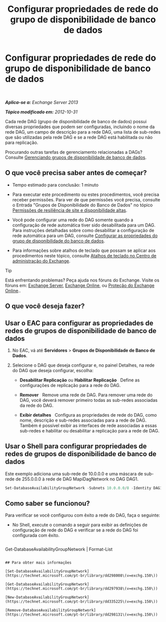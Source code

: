 ﻿---
title: 'Configurar propriedades de rede do grupo de disponibilidade de banco de dados'
TOCTitle: Configurar propriedades de rede do grupo de disponibilidade de banco de dados
ms:assetid: 41197639-988f-476c-9788-51d5191a7dce
ms:mtpsurl: https://technet.microsoft.com/pt-br/library/Dd297927(v=EXCHG.150)
ms:contentKeyID: 50485435
ms.date: 05/22/2018
mtps_version: v=EXCHG.150
ms.translationtype: MT
---

# Configurar propriedades de rede do grupo de disponibilidade de banco de dados

 

_**Aplica-se a:** Exchange Server 2013_

_**Tópico modificado em:** 2012-10-31_

Cada rede DAG (grupo de disponibilidade de banco de dados) possui diversas propriedades que podem ser configuradas, incluindo o nome da rede DAG, um campo de descrição para a rede DAG, uma lista de sub-redes que são utilizadas pela rede DAG e se a rede DAG está habilitada ou não para replicação.

Procurando outras tarefas de gerenciamento relacionadas a DAGs? Consulte [Gerenciando grupos de disponibilidade de banco de dados](managing-database-availability-groups-exchange-2013-help.md).

## O que você precisa saber antes de começar?

  - Tempo estimado para conclusão: 1 minuto

  - Para executar este procedimento ou estes procedimentos, você precisa receber permissões. Para ver de que permissões você precisa, consulte o Entrada "Grupos de Disponibilidade do Banco de Dados" no tópico [Permissões de resiliência de site e disponibilidade altas](high-availability-and-site-resilience-permissions-exchange-2013-help.md).

  - Você pode configurar uma rede do DAG somente quando a configuração de rede automática tiver sido desabilitada para um DAG. Para instruções detalhadas sobre como desabilitar a configuração de rede automática para um DAG, consulte [Configurar as propriedades do grupo de disponibilidade do banco de dados](configure-database-availability-group-properties-exchange-2013-help.md).

  - Para informações sobre atalhos de teclado que possam se aplicar aos procedimentos neste tópico, consulte [Atalhos de teclado no Centro de administração do Exchange](keyboard-shortcuts-in-the-exchange-admin-center-exchange-online-protection-help.md).


> [!TIP]
> Está enfrentando problemas? Peça ajuda nos fóruns do Exchange. Visite os fóruns em: <A href="https://go.microsoft.com/fwlink/p/?linkid=60612">Exchange Server</A>, <A href="https://go.microsoft.com/fwlink/p/?linkid=267542">Exchange Online</A>, ou <A href="https://go.microsoft.com/fwlink/p/?linkid=285351">Proteção do Exchange Online</A>..



## O que você deseja fazer?

## Usar o EAC para configurar as propriedades de redes de grupos de disponibilidade de banco de dados

1.  No EAC, vá até **Servidores** \> **Grupos de Disponibilidade de Banco de Dados**.

2.  Selecione o DAG que deseja configurar e, no painel Detalhes, na rede do DAG que deseja configurar, escolha:
    
      - **Desabilitar Replicação** ou **Habilitar Replicação**   Define as configurações de replicação para a rede do DAG.
    
      - **Remover**   Remove uma rede de DAG. Para remover uma rede do DAG, você deverá remover primeiro todas as sub-redes associadas da rede do DAG.
    
      - **Exibir detalhes**   Configura as propriedades de rede do DAG, como nome, descrição e sub-redes associadas para a rede de DAG. Também é possível exibir as interfaces de rede associadas a essas sub-redes e habilitar ou desabilitar a replicação para a rede de DAG.

## Usar o Shell para configurar propriedades de redes de grupos de disponibilidade de banco de dados

Este exemplo adiciona uma sub-rede de 10.0.0.0 e uma máscara de sub-rede de 255.0.0.0 à rede de DAG MapiDagNetwork no DAG DAG1.

```powershell
Set-DatabaseAvailabilityGroupNetwork -Subnets 10.0.0.0/8 -Identity DAG1\MapiDagNetwork
```

## Como saber se funcionou?

Para verificar se você configurou com êxito a rede do DAG, faça o seguinte:

  - No Shell, execute o comando a seguir para exibir as definições de configuração de rede do DAG e verificar se a rede do DAG foi configurada com êxito.
    
    ```powershell
Get-DatabaseAvailabilityGroupNetwork <DAGNetworkName> | Format-List
```

## Para obter mais informações

[Set-DatabaseAvailabilityGroupNetwork](https://technet.microsoft.com/pt-br/library/dd298008\(v=exchg.150\))

[Get-DatabaseAvailabilityGroupNetwork](https://technet.microsoft.com/pt-br/library/dd297938\(v=exchg.150\))

[New-DatabaseAvailabilityGroupNetwork](https://technet.microsoft.com/pt-br/library/dd335225\(v=exchg.150\))

[Remove-DatabaseAvailabilityGroupNetwork](https://technet.microsoft.com/pt-br/library/dd298131\(v=exchg.150\))

